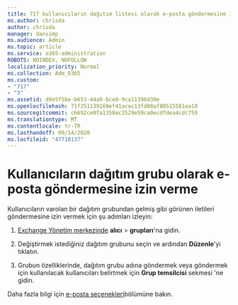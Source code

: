 ```yaml
---
title: 717 kullanıcıların dağıtım listesi olarak e-posta göndermesine izin verme
ms.author: chrisda
author: chrisda
manager: dansimp
ms.audience: Admin
ms.topic: article
ms.service: o365-administration
ROBOTS: NOINDEX, NOFOLLOW
localization_priority: Normal
ms.collection: Adm_O365
ms.custom:
- "717"
- "3"
ms.assetid: d9e5f5be-b653-44a9-bce8-9ca11396d39e
ms.openlocfilehash: 71f251139160ef41acac13fd08af80515581ea10
ms.sourcegitcommit: c6692ce0fa1358ec3529e59ca0ecdfdea4cdc759
ms.translationtype: MT
ms.contentlocale: tr-TR
ms.lasthandoff: 09/14/2020
ms.locfileid: "47718137"
---
```

# <a name="allow-users-to-send-email-as-a-distribution-group"></a>Kullanıcıların dağıtım grubu olarak e-posta göndermesine izin verme

Kullanıcıların varolan bir dağıtım grubundan gelmiş gibi görünen iletileri göndermesine izin vermek için şu adımları izleyin:

1. [Exchange Yönetim merkezinde](https://outlook.office365.com/ecp/) **alıcı** \> **grupları**'na gidin.

2. Değiştirmek istediğiniz dağıtım grubunu seçin ve ardından **Düzenle**'yi tıklatın.

3. Grubun özelliklerinde, dağıtım grubu adına göndermek veya göndermek için kullanılacak kullanıcıları belirtmek için **Grup temsilcisi** sekmesi 'ne gidin.

Daha fazla bilgi için [e-posta seçenekleri](https://technet.microsoft.com/library/bb124513.aspx#groupdelegation)bölümüne bakın.
